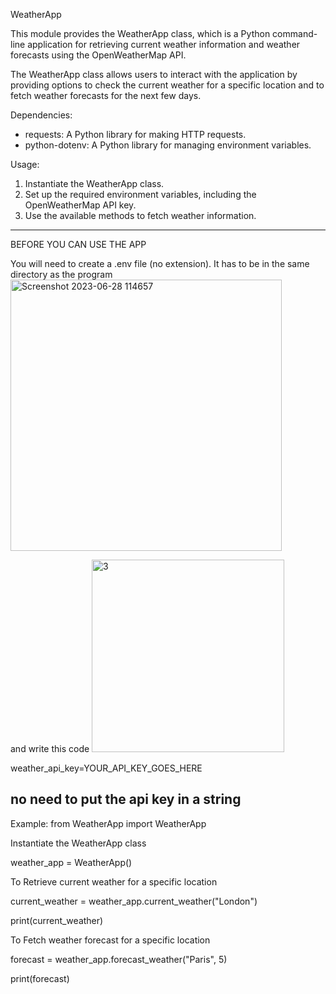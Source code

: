 
WeatherApp

This module provides the WeatherApp class, which is a Python command-line application
for retrieving current weather information and weather forecasts using the OpenWeatherMap API.

The WeatherApp class allows users to interact with the application by providing options to
check the current weather for a specific location and to fetch weather forecasts for the next
few days.

Dependencies:
- requests: A Python library for making HTTP requests.
- python-dotenv: A Python library for managing environment variables.

Usage:
1. Instantiate the WeatherApp class.
2. Set up the required environment variables, including the OpenWeatherMap API key.
3. Use the available methods to fetch weather information.

-------------------------------------------------------------------------------
BEFORE YOU CAN USE THE APP

You will need to create a .env file (no extension). It has to be in the same directory as the program
<img width="434" alt="Screenshot 2023-06-28 114657" src="https://github.com/Holysaiyan/WeatherApp/assets/53127211/495d8290-a847-4dda-ac1e-63aba4db8028">

and write this code
<img width="308" alt="3" src="https://github.com/Holysaiyan/WeatherApp/assets/53127211/b99473fb-1618-4598-a236-e71c5beb48f4">

weather_api_key=YOUR_API_KEY_GOES_HERE

no need to put the api key in a string
-------------------------------------------------------------------------------


Example:
from WeatherApp import WeatherApp

Instantiate the WeatherApp class


weather_app = WeatherApp()

To Retrieve current weather for a specific location


current_weather = weather_app.current_weather("London")


print(current_weather)


To Fetch weather forecast for a specific location


forecast = weather_app.forecast_weather("Paris", 5)


print(forecast)


